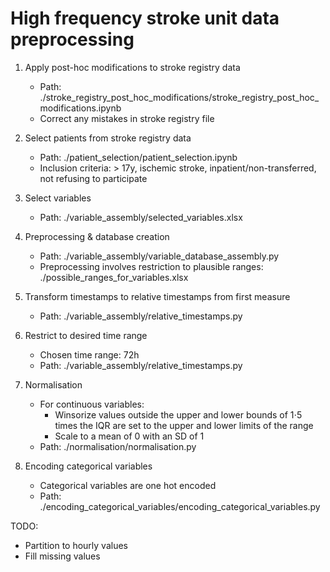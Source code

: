 # High frequency stroke unit data preprocessing

1. Apply post-hoc modifications to stroke registry data
   - Path: ./stroke_registry_post_hoc_modifications/stroke_registry_post_hoc_modifications.ipynb
   - Correct any mistakes in stroke registry file

2. Select patients from stroke registry data
   - Path: ./patient_selection/patient_selection.ipynb
   - Inclusion criteria: > 17y, ischemic stroke, inpatient/non-transferred, not refusing to participate

3. Select variables
   - Path: ./variable_assembly/selected_variables.xlsx

4. Preprocessing & database creation
   - Path: ./variable_assembly/variable_database_assembly.py
   - Preprocessing involves restriction to plausible ranges: ./possible_ranges_for_variables.xlsx

5. Transform timestamps to relative timestamps from first measure
   - Path: ./variable_assembly/relative_timestamps.py

6. Restrict to desired time range 
   - Chosen time range: 72h
   - Path: ./variable_assembly/relative_timestamps.py

7. Normalisation
   - For continuous variables:
      - Winsorize values outside the upper and lower bounds of 1⋅5 times the IQR are set to the upper and lower limits of the range
      - Scale to a mean of 0 with an SD of 1
   - Path: ./normalisation/normalisation.py

8. Encoding categorical variables
   - Categorical variables are one hot encoded 
   - Path: ./encoding_categorical_variables/encoding_categorical_variables.py
   

TODO:
- Partition to hourly values
- Fill missing values